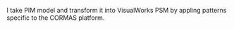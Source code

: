 I take PIM model and transform it into VisualWorks PSM by appling patterns specific to the CORMAS platform.